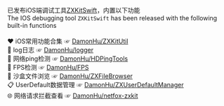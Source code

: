已发布iOS端调试工具[ZXKitSwift](https://github.com/DamonHu/ZXKitSwift)，内置以下功能<br/>The IOS debugging tool `ZXKitSwift` has been released with the following built-in functions<br/><br/> ♥️  iOS常用功能合集 ☞ [DamonHu/ZXKitUtil](https://github.com/DamonHu/ZXKitUtil)<br/>🐛 log日志 ☞ [DamonHu/logger](https://github.com/ZXKitCode/logger)<br/> 📶 网络ping检测 ☞ [DamonHu/HDPingTools](https://github.com/DamonHu/HDPingTools)<br/> 📱 FPS检测 ☞ [DamonHu/FPS](https://github.com/DamonHu/FPS)<br/> 📂 沙盒文件浏览 ☞ [DamonHu/ZXFileBrowser](https://github.com/DamonHu/ZXFileBrowser)<br/> 📋 UserDefault数据管理 ☞ [DamonHu/ZXUserDefaultManager](https://github.com/DamonHu/ZXUserDefaultManager)<br/> 🌐 网络请求拦截查看 ☞ [DamonHu/netfox-zxkit](https://github.com/DamonHu/netfox-zxkit)<br/> <img width=650/>
